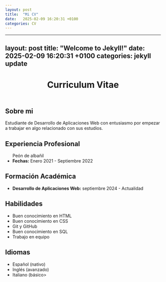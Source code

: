 ```yaml
---
layout: post
title:  "Mi CV"
date:   2025-02-09 16:20:31 +0100
categories: CV
---
```

---
layout: post
title:  "Welcome to Jekyll!"
date:   2025-02-09 16:20:31 +0100
categories: jekyll update
---
<!DOCTYPE html>
<html lang="es">
<head>
    <meta charset="UTF-8">
    <title>CV</title>
</head>

<body>

<header>
    <h1>Curriculum Vitae</h1>
</header>

<section>
    <h2>Sobre mi</h2>
    <p>Estudiante de Desarrollo de Aplicaciones Web con entusiasmo por empezar a trabajar en algo relacionado con sus estudios.</p>
</section>

<section>
    <h2>Experiencia Profesional</h2>
        <ul>Peón de albañil
        <li><strong>Fechas:</strong> Enero 2021 - Septiembre 2022</li>
    </ul>
</section>

<section>
    <h2>Formación Académica</h2>
    <ul>
    <li><strong>Desarrollo de Aplicaciones Web:</strong> septiembre 2024 - Actualidad</li>
    </ul>
</section>

<section>
    <h2>Habilidades</h2>
    <ul>
        <li>Buen conocimiento en HTML</li>
        <li>Buen conocimiento en CSS</li>
        <li>Git y GitHub</li>
        <li>Buen conocimiento en SQL</li>
        <li>Trabajo en equipo</li>
    </ul>
</section>

<section>
    <h2>Idiomas</h2>
    <ul>
        <li>Español (nativo)</li>
        <li>Inglés (avanzado)</li>
        <li>Italiano (básico></li>
    </ul>
</section>

</body>
</html>
